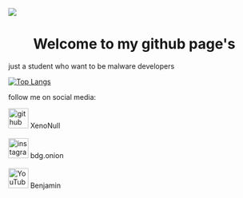 ![](https://h.top4top.io/p_24900tge01.png)

<h1 align="center">Welcome to my github page's</h1>

just a student who want to be malware developers


[![Top Langs](https://github-readme-stats.vercel.app/api/top-langs/?username=XenoNull)](https://github.com/anuraghazra/github-readme-stats)

follow me on social media:

[<img src='https://cdn.jsdelivr.net/npm/simple-icons@3.0.1/icons/github.svg' alt='github' height='40'>](https://github.com/XenoNull) XenoNull<br><br>  [<img src='https://cdn.jsdelivr.net/npm/simple-icons@3.0.1/icons/instagram.svg' alt='instagram' height='40'>](https://www.instagram.com/bdg.onion/) bdg.onion<br><br>  [<img src='https://cdn.jsdelivr.net/npm/simple-icons@3.0.1/icons/youtube.svg' alt='YouTube' height='40'>](https://www.youtube.com/channel/Benjamin) Benjamin 

